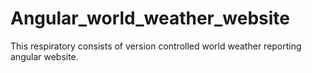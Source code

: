 # Angular_world_weather_website
This respiratory consists of version controlled world weather reporting angular website.
